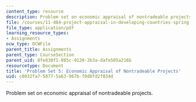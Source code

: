 ```yaml
---
content_type: resource
description: Problem set on economic appraisal of nontradeable projects.
file: /courses/11-484-project-appraisal-in-developing-countries-spring-2005/c0032fa750775a63967bf0d8fd2f034d_ps05.pdf
file_type: application/pdf
learning_resource_types:
- Assignments
ocw_type: OCWFile
parent_title: Assignments
parent_type: CourseSection
parent_uid: 8fe830f1-085c-9120-2b3a-dafe505a216b
resourcetype: Document
title: 'Problem Set 5: Economic Appraisal of Nontradeable Projects'
uid: c0032fa7-5077-5a63-967b-f0d8fd2f034d
---
```

Problem set on economic appraisal of nontradeable projects.

